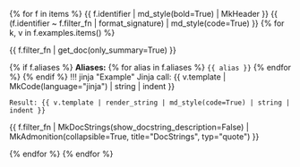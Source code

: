 {% for f in items %}
{{ f.identifier | md_style(bold=True) | MkHeader }}
{{ (f.identifier ~ f.filter_fn | format_signature) | md_style(code=True) }}
{% for k, v in f.examples.items() %}

{{ f.filter_fn | get_doc(only_summary=True) }}

{% if f.aliases %}
**Aliases:** {% for alias in f.aliases %} `{{ alias }}` {% endfor %}
{% endif %}
!!! jinja "Example"
    Jinja call:
    {{ v.template | MkCode(language="jinja") | string | indent }}

    Result: {{ v.template | render_string | md_style(code=True) | string | indent }}


{{ f.filter_fn | MkDocStrings(show_docstring_description=False) | MkAdmonition(collapsible=True, title="DocStrings", typ="quote") }}


{% endfor %}
{% endfor %}
